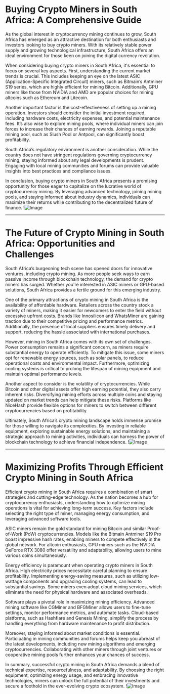 # Buying Crypto Miners in South Africa: A Comprehensive Guide

As the global interest in cryptocurrency mining continues to grow, South Africa has emerged as an attractive destination for both enthusiasts and investors looking to buy crypto miners. With its relatively stable power supply and growing technological infrastructure, South Africa offers an ideal environment for those keen on joining the digital currency revolution.

When considering buying crypto miners in South Africa, it's essential to focus on several key aspects. First, understanding the current market trends is crucial. This includes keeping an eye on the latest ASIC (Application-Specific Integrated Circuit) miners, such as Bitmain’s Antminer S19 series, which are highly efficient for mining Bitcoin. Additionally, GPU miners like those from NVIDIA and AMD are popular choices for mining altcoins such as Ethereum and Litecoin.

Another important factor is the cost-effectiveness of setting up a mining operation. Investors should consider the initial investment required, including hardware costs, electricity expenses, and potential maintenance fees. It’s also wise to explore mining pools, where individual miners can join forces to increase their chances of earning rewards. Joining a reputable mining pool, such as Slush Pool or Antpool, can significantly boost profitability.

South Africa’s regulatory environment is another consideration. While the country does not have stringent regulations governing cryptocurrency mining, staying informed about any legal developments is prudent. Engaging with local mining communities and forums can provide valuable insights into best practices and compliance issues.

In conclusion, buying crypto miners in South Africa presents a promising opportunity for those eager to capitalize on the lucrative world of cryptocurrency mining. By leveraging advanced technology, joining mining pools, and staying informed about industry dynamics, individuals can maximize their returns while contributing to the decentralized future of finance. !![Image](https://github.com/user-attachments/assets/3be06921-4469-491d-bd37-5f14c53422b7)

---

# The Future of Crypto Mining in South Africa: Opportunities and Challenges

South Africa’s burgeoning tech scene has opened doors for innovative ventures, including crypto mining. As more people seek ways to earn passive income through blockchain technology, the demand for crypto miners has surged. Whether you're interested in ASIC miners or GPU-based solutions, South Africa provides a fertile ground for this emerging industry.

One of the primary attractions of crypto mining in South Africa is the availability of affordable hardware. Retailers across the country stock a variety of miners, making it easier for newcomers to enter the field without excessive upfront costs. Brands like Innosilicon and WhatsMiner are gaining traction due to their competitive pricing and performance metrics. Additionally, the presence of local suppliers ensures timely delivery and support, reducing the hassle associated with international purchases.

However, mining in South Africa comes with its own set of challenges. Power consumption remains a significant concern, as miners require substantial energy to operate efficiently. To mitigate this issue, some miners opt for renewable energy sources, such as solar panels, to reduce operational costs and environmental impact. Furthermore, optimizing cooling systems is critical to prolong the lifespan of mining equipment and maintain optimal performance levels.

Another aspect to consider is the volatility of cryptocurrencies. While Bitcoin and other digital assets offer high earning potential, they also carry inherent risks. Diversifying mining efforts across multiple coins and staying updated on market trends can help mitigate these risks. Platforms like NiceHash provide flexible options for miners to switch between different cryptocurrencies based on profitability.

Ultimately, South Africa’s crypto mining landscape holds immense promise for those willing to navigate its complexities. By investing in reliable equipment, exploring sustainable energy solutions, and maintaining a strategic approach to mining activities, individuals can harness the power of blockchain technology to achieve financial independence. !![Image](https://github.com/user-attachments/assets/3be06921-4469-491d-bd37-5f14c53422b7)

---

# Maximizing Profits Through Efficient Crypto Mining in South Africa

Efficient crypto mining in South Africa requires a combination of smart strategies and cutting-edge technology. As the nation becomes a hub for cryptocurrency enthusiasts, understanding how to optimize mining operations is vital for achieving long-term success. Key factors include selecting the right type of miner, managing energy consumption, and leveraging advanced software tools.

ASIC miners remain the gold standard for mining Bitcoin and similar Proof-of-Work (PoW) cryptocurrencies. Models like the Bitmain Antminer S19 Pro boast impressive hash rates, enabling miners to compete effectively in the global network. For altcoin enthusiasts, GPU miners such as the NVIDIA GeForce RTX 3080 offer versatility and adaptability, allowing users to mine various coins simultaneously.

Energy efficiency is paramount when operating crypto miners in South Africa. High electricity prices necessitate careful planning to ensure profitability. Implementing energy-saving measures, such as utilizing low-wattage components and upgrading cooling systems, can lead to substantial savings. Some miners even adopt cloud mining services, which eliminate the need for physical hardware and associated overheads.

Software plays a pivotal role in maximizing mining efficiency. Advanced mining software like CGMiner and BFGMiner allows users to fine-tune settings, monitor performance metrics, and automate tasks. Cloud-based platforms, such as Hashflare and Genesis Mining, simplify the process by handling everything from hardware maintenance to profit distribution.

Moreover, staying informed about market conditions is essential. Participating in mining communities and forums helps keep you abreast of the latest developments, including new mining algorithms and emerging cryptocurrencies. Collaborating with other miners through joint ventures or cooperative mining pools further enhances your chances of success.

In summary, successful crypto mining in South Africa demands a blend of technical expertise, resourcefulness, and adaptability. By choosing the right equipment, optimizing energy usage, and embracing innovative technologies, miners can unlock the full potential of their investments and secure a foothold in the ever-evolving crypto ecosystem. !![Image](https://github.com/user-attachments/assets/3be06921-4469-491d-bd37-5f14c53422b7)